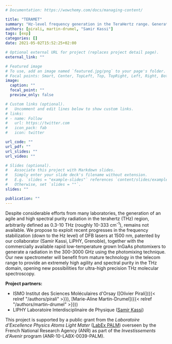 ```yaml
---
# Documentation: https://wowchemy.com/docs/managing-content/

title: "TERAMET"
summary: "Hz-level frequency generation in the TeraHertz range. Generation, characterization, and applications "
authors: [pirali, martin-drumel, "Samir Kassi"]
tags: [exp]
categories: []
date: 2021-05-02T15:52:25+02:00

# Optional external URL for project (replaces project detail page).
external_link: ""

# Featured image
# To use, add an image named `featured.jpg/png` to your page's folder.
# Focal points: Smart, Center, TopLeft, Top, TopRight, Left, Right, BottomLeft, Bottom, BottomRight.
image:
  caption: ""
  focal_point: ""
  preview_only: false

# Custom links (optional).
#   Uncomment and edit lines below to show custom links.
# links:
# - name: Follow
#   url: https://twitter.com
#   icon_pack: fab
#   icon: twitter

url_code: ""
url_pdf: ""
url_slides: ""
url_video: ""

# Slides (optional).
#   Associate this project with Markdown slides.
#   Simply enter your slide deck's filename without extension.
#   E.g. `slides = "example-slides"` references `content/slides/example-slides.md`.
#   Otherwise, set `slides = ""`.
slides: ""

publication: ""
---
```

Despite considerable efforts from many laboratories, the generation of an agile and high spectral purity radiation in the terahertz (THz) region, arbitrarily defined as 0.3-10 THz (roughly 10-333 cm<sup>-1</sup>), remains not available. We propose to exploit recent progresses in the frequency stabilization (down to the Hz level) of DFB lasers at 1500 nm, patented by our collaborator (Samir Kassi, LiPHY, Grenoble), together with the commercially available rapid low-temperature grown InGaAs photomixers to generate a radiation in the 300-3000 GHz using the photomixing technique. Our new spectrometer will benefit from mature technology in the telecom range to provide an extremely high agility and spectral purity in the THz domain, opening new possibilities for ultra-high precision THz molecular spectroscopy.

**Project partners:**
- ISMO Institut des Sciences Moléculaires d'Orsay ([Olivier Pirali]({{< relref "/authors/pirali" >}}), [Marie-Aline Martin-Drumel]({{< relref "/authors/martin-drumel" >}}))
- LIPHY Laboratoire Interdisciplinaire de Physique ([Samir Kassi](https://www-liphy.univ-grenoble-alpes.fr/infos_pratiques/fiches_identites/kisr.html))

This project is supported by a public grant from the *Laboratoire d'Excellence Physics Atoms Light Mater* ([LabEx PALM](https://www.labex-palm.fr/)) overseen by the French National Research Agency (ANR) as part of the *Investissements d'Avenir* program (ANR-10-LABX-0039-PALM).

